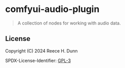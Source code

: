 # comfyui-audio-plugin
> A collection of nodes for working with audio data.

## License
Copyright (C) 2024 Reece H. Dunn

SPDX-License-Identifier: [GPL-3](LICENSE)
